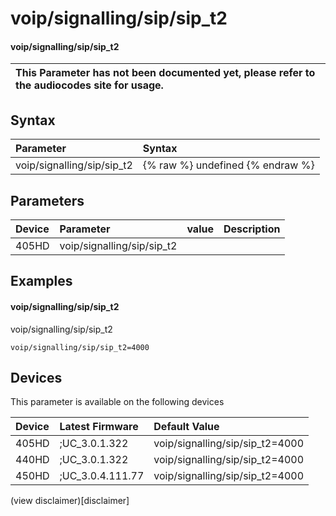 ﻿---
description: voip/signalling/sip/sip_t2
search:
    keywords: ['voip','signalling','sip','sip_t2']
---

# voip/signalling/sip/sip_t2

#### voip/signalling/sip/sip_t2


| This Parameter has not been documented yet, please refer to the audiocodes site for usage.  |
| :--- |

## Syntax
| Parameter | Syntax |
| :--- | :--- |
|voip/signalling/sip/sip_t2 | {% raw %} undefined {% endraw %} |

## Parameters
|Device|Parameter|value|Description|
|:---|:---|:---|:---|
| 405HD | voip/signalling/sip/sip_t2 |  |  |

## Examples
#### voip/signalling/sip/sip_t2

voip/signalling/sip/sip_t2

```
voip/signalling/sip/sip_t2=4000
```

## Devices
This parameter is available on the following devices

| Device | Latest Firmware | Default Value |
|:---|:---|:---|
| 405HD | ;UC_3.0.1.322 | voip/signalling/sip/sip_t2=4000 
| 440HD | ;UC_3.0.1.322 | voip/signalling/sip/sip_t2=4000 
| 450HD | ;UC_3.0.4.111.77 | voip/signalling/sip/sip_t2=4000 

(view disclaimer)[disclaimer]
